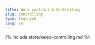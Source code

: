 ```yaml
---
title: Work contract & Controlling
slug: controlling
type: featured
lang: en
---
```


{% include store/keleo-controlling.md %}
 
